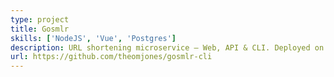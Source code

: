 ```yaml
---
type: project
title: Gosmlr
skills: ['NodeJS', 'Vue', 'Postgres']
description: URL shortening microservice – Web, API & CLI. Deployed on a Digital Ocean droplet using Dokku. 
url: https://github.com/theomjones/gosmlr-cli
---
```

